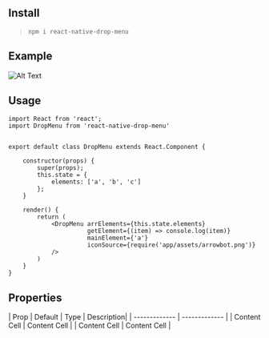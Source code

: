 
## **Install**

> ```npm i react-native-drop-menu```



## **Example**

![Alt Text](https://media.giphy.com/media/kIQviwTXaZYndm6pyT/giphy.gif)



## **Usage**

```
import React from 'react';
import DropMenu from 'react-native-drop-menu'


export default class DropMenu extends React.Component {

    constructor(props) {
        super(props);
        this.state = {
            elements: ['a', 'b', 'c']
        };
    }

    render() {
        return (
            <DropMenu arrElements={this.state.elements}
                      getElement={(item) => console.log(item)}
                      mainElement={'a'}
                      iconSource={require('app/assets/arrowbot.png')}
            />
        )
    }
}

```



## **Properties**

| Prop  | Default | Type | Description|
| ------------- | ------------- |
| Content Cell  | Content Cell  |
| Content Cell  | Content Cell  |

